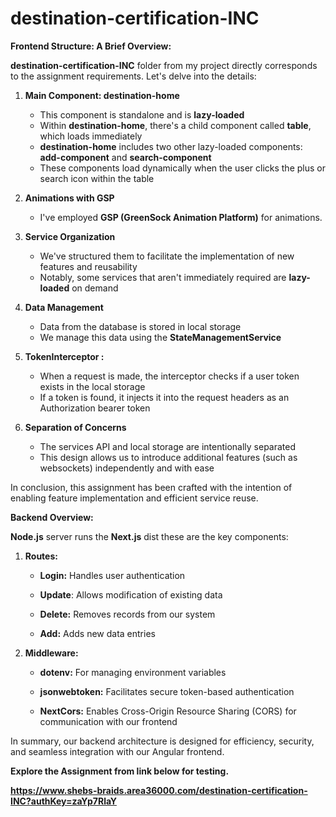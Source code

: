 # destination-certification-INC


**Frontend Structure: A Brief Overview:**

**destination-certification-INC** folder from my project directly corresponds to the assignment requirements. Let's delve into the details:

1. **Main Component: destination-home**
     - This component is standalone and is **lazy-loaded**
     - Within **destination-home**, there's a child component called **table**, which loads immediately
     - **destination-home** includes two other lazy-loaded components: **add-component** and **search-component**
     - These components load dynamically when the user clicks the plus or search icon within the table

2. **Animations with GSP**
    - I've employed **GSP (GreenSock Animation Platform)** for animations.

3. **Service Organization**
   
   - We've structured them to facilitate the implementation of new features and reusability
   - Notably, some services that aren't immediately required are **lazy-loaded** on demand

4. **Data Management**
   - Data from the database is stored in local storage
   - We manage this data using the **StateManagementService**

5. **TokenInterceptor :**
   - When a request is made, the interceptor checks if a user token exists in the local storage
   - If a token is found, it injects it into the request headers as an Authorization bearer token

6. **Separation of Concerns**
   - The services API and local storage are intentionally separated
   - This design allows us to introduce additional features (such as websockets) independently and with ease

In conclusion, this assignment has been crafted with the intention of enabling feature implementation and efficient service reuse. 


**Backend Overview:** 

**Node.js** server runs the **Next.js** dist these are the key components:

1. **Routes:**

   - **Login:** Handles user authentication

   - **Update**: Allows modification of existing data

   - **Delete:** Removes records from our system

   - **Add:** Adds new data entries

2. **Middleware:**

   - **dotenv:** For managing environment variables

   - **jsonwebtoken:** Facilitates secure token-based authentication

   - **NextCors:** Enables Cross-Origin Resource Sharing (CORS) for communication with our frontend

In summary, our backend architecture is designed for efficiency, security, and seamless integration with our Angular frontend.

****Explore the Assignment from link below for testing.****

****https://www.shebs-braids.area36000.com/destination-certification-INC?authKey=zaYp7RlaY**** 

